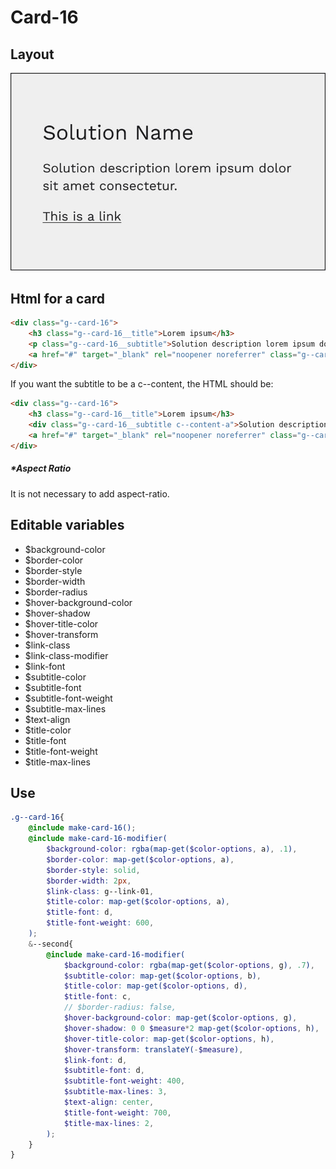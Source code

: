 # Card-16

## Layout

![alt text][card-16]

[card-16]: /src/img/global-components/card/card-16.jpg

## Html for a card

```html
<div class="g--card-16">
    <h3 class="g--card-16__title">Lorem ipsum</h3>
    <p class="g--card-16__subtitle">Solution description lorem ipsum dolor sit amet consectetur.</p>
    <a href="#" target="_blank" rel="noopener noreferrer" class="g--card-16__link">This is a link</a>
</div>
```

If you want the subtitle to be a c--content, the HTML should be:
```html
<div class="g--card-16">
    <h3 class="g--card-16__title">Lorem ipsum</h3>
    <div class="g--card-16__subtitle c--content-a">Solution description lorem ipsum dolor sit amet consectetur.</div>
    <a href="#" target="_blank" rel="noopener noreferrer" class="g--card-16__link">This is a link</a>
</div>
```

##### \*Aspect Ratio

It is not necessary to add aspect-ratio.

## Editable variables

- $background-color
- $border-color
- $border-style
- $border-width
- $border-radius
- $hover-background-color
- $hover-shadow
- $hover-title-color
- $hover-transform
- $link-class
- $link-class-modifier
- $link-font
- $subtitle-color
- $subtitle-font
- $subtitle-font-weight
- $subtitle-max-lines
- $text-align
- $title-color
- $title-font
- $title-font-weight
- $title-max-lines

## Use

```scss
.g--card-16{
    @include make-card-16();
    @include make-card-16-modifier(
        $background-color: rgba(map-get($color-options, a), .1),
        $border-color: map-get($color-options, a),
        $border-style: solid,    
        $border-width: 2px,
        $link-class: g--link-01,
        $title-color: map-get($color-options, a),
        $title-font: d,
        $title-font-weight: 600,
    );
    &--second{
        @include make-card-16-modifier(
            $background-color: rgba(map-get($color-options, g), .7),
            $subtitle-color: map-get($color-options, b),
            $title-color: map-get($color-options, d),
            $title-font: c,
            // $border-radius: false,
            $hover-background-color: map-get($color-options, g),
            $hover-shadow: 0 0 $measure*2 map-get($color-options, h),
            $hover-title-color: map-get($color-options, h),
            $hover-transform: translateY(-$measure),
            $link-font: d,
            $subtitle-font: d,
            $subtitle-font-weight: 400,
            $subtitle-max-lines: 3,
            $text-align: center,
            $title-font-weight: 700,
            $title-max-lines: 2,
        );
    }
}
```